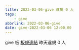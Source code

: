 ```yaml
---
title: 2022-03-06-give 違規 0 人
tags:
    - give
abbrlink: 2022-03-06-give
date: give-2022-03-06 12:00:00
---
```

give 板 [板規連結](https://www.ptt.cc/bbs/give/M.1612495900.A.C32.html)
昨天違規 0 人
